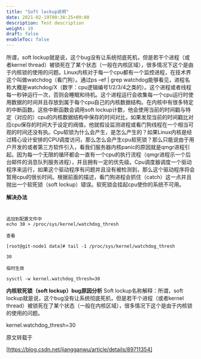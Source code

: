 ```yaml
---
title: "Soft lockup说明"
date: 2021-02-19T00:38:25+09:00
description: Test description
weight: 10
draft: false
enableToc: false
---
```


所谓，soft lockup就是说，这个bug没有让系统彻底死机，但是若干个进程（或者kernel thread）被锁死在了某个状态（一般在内核区域），很多情况下这个是由于内核锁的使用的问题。Linux内核对于每一个cpu都有一个监控进程，在技术界这个叫做watchdog（看门狗）。通过ps –ef | grep watchdog能够看见，进程名称大概是watchdog/X（数字：cpu逻辑编号1/2/3/4之类的）。这个进程或者线程每一秒钟运行一次，否则会睡眠和待机。这个进程运行会收集每一个cpu运行时使用数据的时间并且存放到属于每个cpu自己的内核数据结构。在内核中有很多特定的中断函数。这些中断函数会调用soft lockup计数，他会使用当前的时间戳与特定（对应的）cpu的内核数据结构中保存的时间对比，如果发现当前的时间戳比对应cpu保存的时间大于设定的阀值，他就假设监测进程或看门狗线程在一个相当可观的时间还没有执。Cpu软锁为什么会产生，是怎么产生的？如果Linux内核是经过精心设计安排的CPU调度访问，那么怎么会产生cpu软死锁？那么只能说由于用户开发的或者第三方软件引入，看我们服务器内核panic的原因就是qmgr进程引起。因为每一个无限的循环都会一直有一个cpu的执行流程（qmgr进程示一个后台邮件的消息队列服务进程），并且拥有一定的优先级。Cpu调度器调度一个驱动程序来运行，如果这个驱动程序有问题并且没有被检测到，那么这个驱动程序将会暂用cpu的很长时间。根据前面的描述，看门狗进程会抓住（catch）这一点并且抛出一个软死锁（soft lockup）错误。软死锁会挂起cpu使你的系统不可用。



**解决办法**
#

```
追加到配置文件中
echo 30 > /proc/sys/kernel/watchdog_thresh 

查看

[root@git-node1 data]# tail -1 /proc/sys/kernel/watchdog_thresh

30

临时生效

sysctl -w kernel.watchdog_thresh=30

```




**内核软死锁（soft lockup）bug原因分析**
Soft lockup名称解释：所谓，soft lockup就是说，这个bug没有让系统彻底死机，但是若干个进程（或者kernel thread）被锁死在了某个状态（一般在内核区域），很多情况下这个是由于内核锁的使用的问题。

kernel.watchdog_thresh=30

原文转载于

[https://blog.csdn.net/jiangganwu/article/details/89711354]